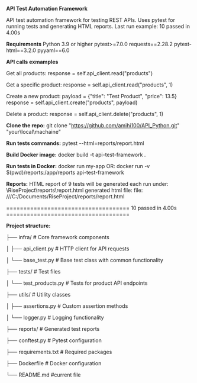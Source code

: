 **API Test Automation Framework**

API test automation framework for testing REST APIs. Uses pytest for running tests and generating HTML reports.
Last run example: 10 passed in 4.00s

**Requirements**
Python 3.9 or higher
pytest>=7.0.0
requests==2.28.2
pytest-html==3.2.0
pyyaml==6.0


**API calls exmamples**

Get all products:
response = self.api_client.read("products")

Get a specific product:
response = self.api_client.read("products", 1)

Create a new product:
payload = {"title": "Test Product", "price": 13.5}
response = self.api_client.create("products", payload)

Delete a product:
response = self.api_client.delete("products", 1)

**Clone the repo:**
git clone "https://github.com/amihi100/API_Python.git" "your\local\machaine"

**Run tests commands:**
pytest --html=reports/report.html

**Build Docker image:**
docker build -t api-test-framework .

**Run tests in Docker:**
docker run my-app
OR:
docker run -v $(pwd)/reports:/app/reports api-test-framework

**Reports:**
HTML report of 9 tests will be generated each run under:
\RiseProject\reports\report.html
generated html file: file:
///C:/Documents/RiseProject/reports/report.html

==================================== 10 passed in 4.00s ====================================

**Project structure:**

├── infra/                  # Core framework components

│   ├── api_client.py       # HTTP client for API requests

│   └── base_test.py        # Base test class with common functionality

├── tests/                  # Test files

│   └── test_products.py    # Tests for product API endpoints

├── utils/                  # Utility classes

│   ├── assertions.py       # Custom assertion methods

│   └── logger.py           # Logging functionality

├── reports/                # Generated test reports

├── conftest.py             # Pytest configuration

├── requirements.txt        # Required packages

├── Dockerfile              # Docker configuration

└── README.md               #current file

